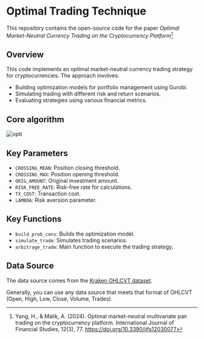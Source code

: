 # Optimal Trading Technique

This repository contains the open-source code for the paper *Optimal Market-Neutral Currency Trading on the Cryptocurrency Platform*[^1] 

[^1]: Yang, H., & Malik, A. (2024). Optimal market-neutral multivariate pair trading on the cryptocurrency platform. International Journal of Financial Studies, 12(3), 77. https://doi.org/10.3390/ijfs12030077

## Overview
This code implements an optimal market-neutral currency trading strategy for cryptocurrencies. The approach involves:

* Building optimization models for portfolio management using Gurobi.
* Simulating trading with different risk and return scenarios.
* Evaluating strategies using various financial metrics.

## Core algorithm
![opti](https://github.com/user-attachments/assets/539e18c9-8c73-400c-9e92-7d98d0566e06)

## Key Parameters
* `CROSSING_MEAN`: Position closing threshold.
* `CROSSING_MAX`: Position opening threshold.
* `ORIG_AMOUNT`: Original investment amount.
* `RISK_FREE_RATE`: Risk-free rate for calculations.
* `TX_COST`: Transaction cost.
* `LAMBDA`: Risk aversion parameter.

## Key Functions
* `build_prob_cons`: Builds the optimization model.
* `simulate_trade`: Simulates trading scenarios.
* `arbitrage_trade`: Main function to execute the trading strategy.

## Data Source
The data source comes from the [Kraken OHLCVT dataset](https://support.kraken.com/hc/en-us/articles/360047124832-Downloadable-historical-OHLCVT-Open-High-Low-Close-Volume-Trades-data).

Generally, you can use any data source that meets that format of OHLCVT (Open, High, Low, Close, Volume, Trades).

